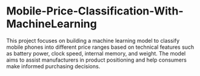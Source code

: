 # Mobile-Price-Classification-With-MachineLearning
This project focuses on building a machine learning model to classify mobile phones into different price ranges based on technical features such as battery power, clock speed, internal memory, and weight. The model aims to assist manufacturers in product positioning and help consumers make informed purchasing decisions.
